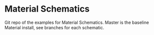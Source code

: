 # Material Schematics

Git repo of the examples for Material Schematics. Master is the baseline Material install, see branches for each schematic.